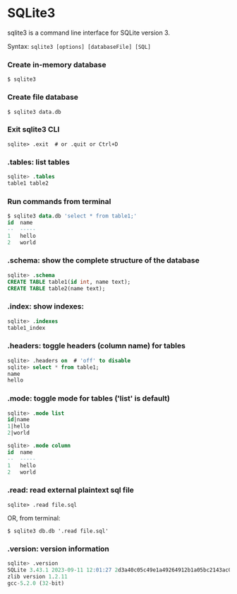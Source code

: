 # SQLite3

sqlite3 is a command line interface for SQLite version 3.

Syntax: `sqlite3 [options] [databaseFile] [SQL]`

### Create in-memory database
`$ sqlite3`

### Create file database
`$ sqlite3 data.db`

### Exit sqlite3 CLI
`sqlite> .exit  # or .quit or Ctrl+D`

### .tables: list tables
```sql
sqlite> .tables
table1 table2
```

### Run commands from terminal
```sql
$ sqlite3 data.db 'select * from table1;'
id  name
--  -----
1   hello
2   world
```

### .schema: show the complete structure of the database
```sql
sqlite> .schema
CREATE TABLE table1(id int, name text);
CREATE TABLE table2(name text);
```

### .index: show indexes:
```sql
sqlite> .indexes
table1_index
```

### .headers: toggle headers (column name) for tables
```sql
sqlite> .headers on  # 'off' to disable
sqlite> select * from table1;
name
hello
```

### .mode: toggle mode for tables ('list' is default)
```sql
sqlite> .mode list
id|name
1|hello
2|world

sqlite> .mode column
id  name
--  -----
1   hello
2   world
```

### .read: read external plaintext sql file
`sqlite> .read file.sql`

OR, from terminal:

`$ sqlite3 db.db '.read file.sql'`

### .version: version information
```sql
sqlite> .version
SQLite 3.43.1 2023-09-11 12:01:27 2d3a40c05c49e1a49264912b1a05bc2143ac0e7c3df588276ce80a4cbc9bd1b0
zlib version 1.2.11
gcc-5.2.0 (32-bit)
```
